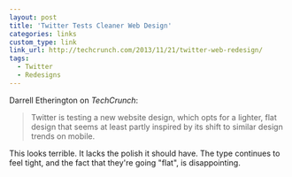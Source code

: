 ```yaml
---
layout: post
title: 'Twitter Tests Cleaner Web Design'
categories: links
custom_type: link
link_url: http://techcrunch.com/2013/11/21/twitter-web-redesign/
tags: 
  - Twitter
  - Redesigns
---
```

Darrell Etherington on *TechCrunch*:

>Twitter is testing a new website design, which opts for a lighter, flat design that seems at least partly inspired by its shift to similar design trends on mobile.

This looks terrible. It lacks the polish it should have. The type continues to feel tight, and the fact that they're going "flat", is disappointing.
